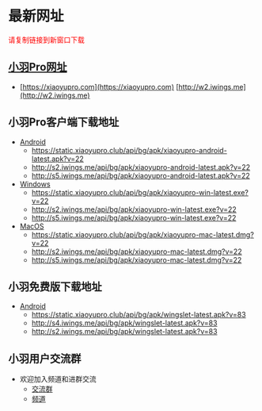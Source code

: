 # 最新网址
<span style="color:#FF0000;">请复制链接到新窗口下载</span>

## [小羽Pro网址](https://xiaoyupro.com)
* [https://xiaoyupro.com](https://xiaoyupro.com) [http://w2.iwings.me](http://w2.iwings.me)

## 小羽Pro客户端下载地址
* [Android](https://static.xiaoyupro.club/api/bg/apk/xiaoyupro-android-latest.apk?v=22)
    * https://static.xiaoyupro.club/api/bg/apk/xiaoyupro-android-latest.apk?v=22
    * http://s2.iwings.me/api/bg/apk/xiaoyupro-android-latest.apk?v=22
    * http://s5.iwings.me/api/bg/apk/xiaoyupro-android-latest.apk?v=22
* [Windows](https://static.xiaoyupro.club/api/bg/apk/xiaoyupro-win-latest.exe?v=22)
    * https://static.xiaoyupro.club/api/bg/apk/xiaoyupro-win-latest.exe?v=22
    * http://s2.iwings.me/api/bg/apk/xiaoyupro-win-latest.exe?v=22
    * http://s5.iwings.me/api/bg/apk/xiaoyupro-win-latest.exe?v=22
* [MacOS](https://static.xiaoyupro.club/api/bg/apk/xiaoyupro-mac-latest.dmg?v=22)
    * https://static.xiaoyupro.club/api/bg/apk/xiaoyupro-mac-latest.dmg?v=22
    * http://s2.iwings.me/api/bg/apk/xiaoyupro-mac-latest.dmg?v=22
    * http://s5.iwings.me/api/bg/apk/xiaoyupro-mac-latest.dmg?v=22

## 小羽免费版下载地址
* [Android](https://static.xiaoyupro.club/api/bg/apk/wingslet-latest.apk?v=83)
    * https://static.xiaoyupro.club/api/bg/apk/wingslet-latest.apk?v=83
    * http://s4.iwings.me/api/bg/apk/wingslet-latest.apk?v=83
    * http://s2.iwings.me/api/bg/apk/wingslet-latest.apk?v=83

## 小羽用户交流群
* 欢迎加入频道和进群交流
    * [交流群](https://t.me/xiaoyuorg)
    * [频道](https://t.me/xiaoyuclub)